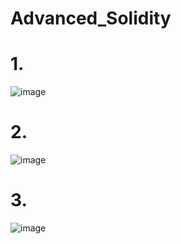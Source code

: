 # Advanced_Solidity


# 1. 
![image](https://user-images.githubusercontent.com/84012921/136536642-4d6d04fe-8720-4c18-b4d8-5767fae10176.png)


# 2. 
![image](https://user-images.githubusercontent.com/84012921/136536677-61dc9525-77af-42be-9df1-274a09951eb7.png)

# 3.
 ![image](https://user-images.githubusercontent.com/84012921/136536714-94dfec6e-78c9-41a3-96ed-937f036d9d20.png)
